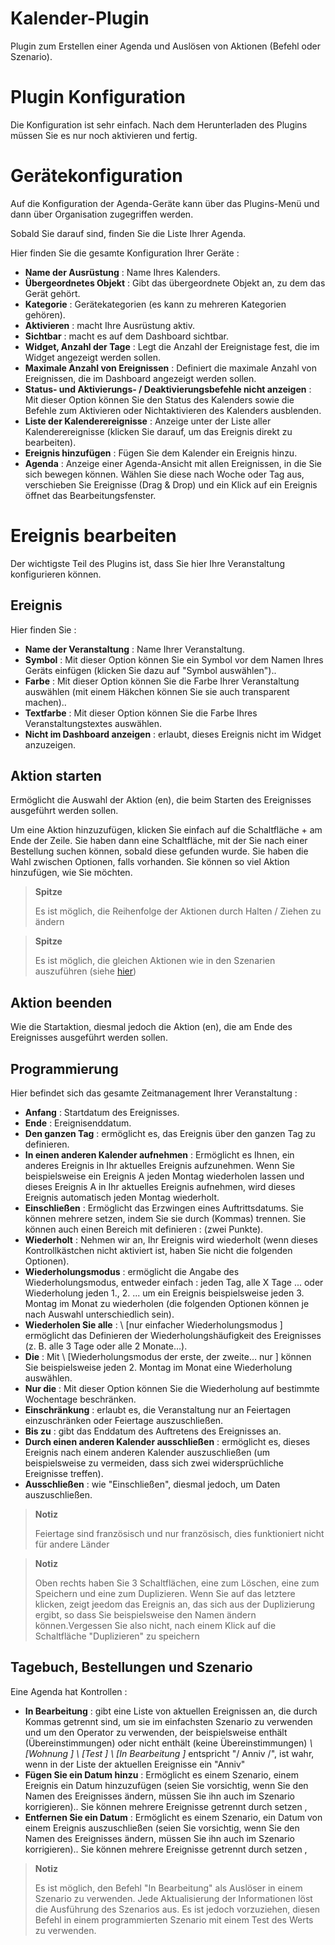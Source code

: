 # Kalender-Plugin

Plugin zum Erstellen einer Agenda und Auslösen von Aktionen (Befehl oder Szenario).

# Plugin Konfiguration

Die Konfiguration ist sehr einfach. Nach dem Herunterladen des Plugins müssen Sie es nur noch aktivieren und fertig.

# Gerätekonfiguration

Auf die Konfiguration der Agenda-Geräte kann über das Plugins-Menü und dann über Organisation zugegriffen werden.

Sobald Sie darauf sind, finden Sie die Liste Ihrer Agenda.

Hier finden Sie die gesamte Konfiguration Ihrer Geräte :

-   **Name der Ausrüstung** : Name Ihres Kalenders.
-   **Übergeordnetes Objekt** : Gibt das übergeordnete Objekt an, zu dem das Gerät gehört.
-   **Kategorie** : Gerätekategorien (es kann zu mehreren Kategorien gehören).
-   **Aktivieren** : macht Ihre Ausrüstung aktiv.
-   **Sichtbar** : macht es auf dem Dashboard sichtbar.
-   **Widget, Anzahl der Tage** : Legt die Anzahl der Ereignistage fest, die im Widget angezeigt werden sollen.
-   **Maximale Anzahl von Ereignissen** : Definiert die maximale Anzahl von Ereignissen, die im Dashboard angezeigt werden sollen.
-   **Status- und Aktivierungs- / Deaktivierungsbefehle nicht anzeigen** : Mit dieser Option können Sie den Status des Kalenders sowie die Befehle zum Aktivieren oder Nichtaktivieren des Kalenders ausblenden.
-   **Liste der Kalenderereignisse** : Anzeige unter der Liste aller Kalenderereignisse (klicken Sie darauf, um das Ereignis direkt zu bearbeiten).
-   **Ereignis hinzufügen** : Fügen Sie dem Kalender ein Ereignis hinzu.
-   **Agenda** : Anzeige einer Agenda-Ansicht mit allen Ereignissen, in die Sie sich bewegen können. Wählen Sie diese nach Woche oder Tag aus, verschieben Sie Ereignisse (Drag & Drop) und ein Klick auf ein Ereignis öffnet das Bearbeitungsfenster.

# Ereignis bearbeiten

Der wichtigste Teil des Plugins ist, dass Sie hier Ihre Veranstaltung konfigurieren können.

## Ereignis

Hier finden Sie :

-   **Name der Veranstaltung** : Name Ihrer Veranstaltung.
-   **Symbol** : Mit dieser Option können Sie ein Symbol vor dem Namen Ihres Geräts einfügen (klicken Sie dazu auf "Symbol auswählen")..
-   **Farbe** : Mit dieser Option können Sie die Farbe Ihrer Veranstaltung auswählen (mit einem Häkchen können Sie sie auch transparent machen)..
-   **Textfarbe** : Mit dieser Option können Sie die Farbe Ihres Veranstaltungstextes auswählen.
-   **Nicht im Dashboard anzeigen** : erlaubt, dieses Ereignis nicht im Widget anzuzeigen.

## Aktion starten

Ermöglicht die Auswahl der Aktion (en), die beim Starten des Ereignisses ausgeführt werden sollen.

Um eine Aktion hinzuzufügen, klicken Sie einfach auf die Schaltfläche + am Ende der Zeile. Sie haben dann eine Schaltfläche, mit der Sie nach einer Bestellung suchen können, sobald diese gefunden wurde. Sie haben die Wahl zwischen Optionen, falls vorhanden. Sie können so viel Aktion hinzufügen, wie Sie möchten.

> **Spitze**
>
> Es ist möglich, die Reihenfolge der Aktionen durch Halten / Ziehen zu ändern


> **Spitze**
>
>Es ist möglich, die gleichen Aktionen wie in den Szenarien auszuführen (siehe [hier](https://jeedom.github.io/core/de_DE/scenario))

## Aktion beenden

Wie die Startaktion, diesmal jedoch die Aktion (en), die am Ende des Ereignisses ausgeführt werden sollen.

## Programmierung

Hier befindet sich das gesamte Zeitmanagement Ihrer Veranstaltung :

-   **Anfang** : Startdatum des Ereignisses.
-   **Ende** : Ereignisenddatum.
-   **Den ganzen Tag** : ermöglicht es, das Ereignis über den ganzen Tag zu definieren.
-   **In einen anderen Kalender aufnehmen** : Ermöglicht es Ihnen, ein anderes Ereignis in Ihr aktuelles Ereignis aufzunehmen. Wenn Sie beispielsweise ein Ereignis A jeden Montag wiederholen lassen und dieses Ereignis A in Ihr aktuelles Ereignis aufnehmen, wird dieses Ereignis automatisch jeden Montag wiederholt.
-   **Einschließen** : Ermöglicht das Erzwingen eines Auftrittsdatums. Sie können mehrere setzen, indem Sie sie durch (Kommas) trennen. Sie können auch einen Bereich mit definieren : (zwei Punkte).
-   **Wiederholt** : Nehmen wir an, Ihr Ereignis wird wiederholt (wenn dieses Kontrollkästchen nicht aktiviert ist, haben Sie nicht die folgenden Optionen).
-   **Wiederholungsmodus** : ermöglicht die Angabe des Wiederholungsmodus, entweder einfach : jeden Tag, alle X Tage ... oder Wiederholung jeden 1., 2. ... um ein Ereignis beispielsweise jeden 3. Montag im Monat zu wiederholen (die folgenden Optionen können je nach Auswahl unterschiedlich sein).
-   **Wiederholen Sie alle** : \ [nur einfacher Wiederholungsmodus \] ermöglicht das Definieren der Wiederholungshäufigkeit des Ereignisses (z. B. alle 3 Tage oder alle 2 Monate…).
-   **Die** : Mit \ [Wiederholungsmodus der erste, der zweite… nur \] können Sie beispielsweise jeden 2. Montag im Monat eine Wiederholung auswählen.
-   **Nur die** : Mit dieser Option können Sie die Wiederholung auf bestimmte Wochentage beschränken.
-   **Einschränkung** : erlaubt es, die Veranstaltung nur an Feiertagen einzuschränken oder Feiertage auszuschließen.
-   **Bis zu** : gibt das Enddatum des Auftretens des Ereignisses an.
-   **Durch einen anderen Kalender ausschließen** : ermöglicht es, dieses Ereignis nach einem anderen Kalender auszuschließen (um beispielsweise zu vermeiden, dass sich zwei widersprüchliche Ereignisse treffen).
-   **Ausschließen** : wie "Einschließen", diesmal jedoch, um Daten auszuschließen.

> **Notiz**
>
> Feiertage sind französisch und nur französisch, dies funktioniert nicht für andere Länder

> **Notiz**
>
> Oben rechts haben Sie 3 Schaltflächen, eine zum Löschen, eine zum Speichern und eine zum Duplizieren. Wenn Sie auf das letztere klicken, zeigt jeedom das Ereignis an, das sich aus der Duplizierung ergibt, so dass Sie beispielsweise den Namen ändern können.Vergessen Sie also nicht, nach einem Klick auf die Schaltfläche "Duplizieren" zu speichern

## Tagebuch, Bestellungen und Szenario

Eine Agenda hat Kontrollen :

-   **In Bearbeitung** : gibt eine Liste von aktuellen Ereignissen an, die durch Kommas getrennt sind, um sie im einfachsten Szenario zu verwenden und um den Operator zu verwenden, der beispielsweise enthält (Übereinstimmungen) oder nicht enthält (keine Übereinstimmungen) *\ [Wohnung \] \ [Test \] \ [In Bearbeitung \]* entspricht "/ Anniv /", ist wahr, wenn in der Liste der aktuellen Ereignisse ein "Anniv"
- **Fügen Sie ein Datum hinzu** : Ermöglicht es einem Szenario, einem Ereignis ein Datum hinzuzufügen (seien Sie vorsichtig, wenn Sie den Namen des Ereignisses ändern, müssen Sie ihn auch im Szenario korrigieren).. Sie können mehrere Ereignisse getrennt durch setzen ,
- **Entfernen Sie ein Datum** : Ermöglicht es einem Szenario, ein Datum von einem Ereignis auszuschließen (seien Sie vorsichtig, wenn Sie den Namen des Ereignisses ändern, müssen Sie ihn auch im Szenario korrigieren).. Sie können mehrere Ereignisse getrennt durch setzen ,

> **Notiz**
>
> Es ist möglich, den Befehl "In Bearbeitung" als Auslöser in einem Szenario zu verwenden. Jede Aktualisierung der Informationen löst die Ausführung des Szenarios aus. Es ist jedoch vorzuziehen, diesen Befehl in einem programmierten Szenario mit einem Test des Werts zu verwenden.
